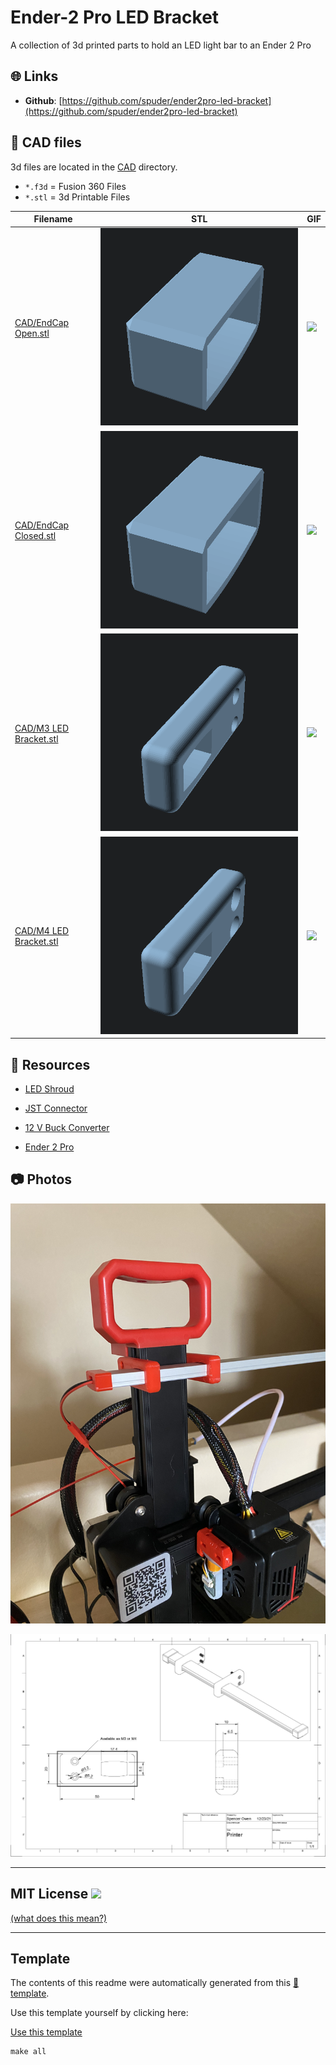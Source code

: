 
# Ender-2 Pro LED Bracket
A collection of 3d printed parts to hold an LED light bar to an Ender 2 Pro



## :globe_with_meridians: Links



- **Github**: [https://github.com/spuder/ender2pro-led-bracket](https://github.com/spuder/ender2pro-led-bracket)

## :triangular_ruler: CAD files

3d files are located in the [CAD](./CAD) directory.
- `*.f3d` = Fusion 360 Files
- `*.stl` = 3d Printable Files

| Filename | STL | GIF | 
| --- | --- | --- | 
| [CAD/EndCap Open.stl](./CAD%2FEndCap%20Open.stl) | ![](./CAD%2FEndCap%20Open.stl.png) | ![](./CAD%2FEndCap%20Open.stl.gif) | 
| [CAD/EndCap Closed.stl](./CAD%2FEndCap%20Closed.stl) | ![](./CAD%2FEndCap%20Closed.stl.png) | ![](./CAD%2FEndCap%20Closed.stl.gif) | 
| [CAD/M3 LED Bracket.stl](./CAD%2FM3%20LED%20Bracket.stl) | ![](./CAD%2FM3%20LED%20Bracket.stl.png) | ![](./CAD%2FM3%20LED%20Bracket.stl.gif) | 
| [CAD/M4 LED Bracket.stl](./CAD%2FM4%20LED%20Bracket.stl) | ![](./CAD%2FM4%20LED%20Bracket.stl.png) | ![](./CAD%2FM4%20LED%20Bracket.stl.gif) | 

## :notebook: Resources

- [LED Shroud](https://www.amazon.com/Muzata-Aluminum-Mounting-Installations-Diffuser/dp/B01M09PBYX/ref=pd_lpo_3?pd_rd_i=B01M09PBYX&psc=1)


- [JST Connector](https://www.amazon.com/eBoot-Connector-Female-Cable-Battery/dp/B01M5AHF0Z/ref=sr_1_2?crid=Y3ZXLKZ6CAED&keywords=jst+connector&qid=1640284019&sprefix=jst+co%2Caps%2C473&sr=8-2)


- [12 V Buck Converter](https://www.amazon.com/gp/product/B0758ZTS61/ref=ppx_yo_dt_b_search_asin_title?ie=UTF8&psc=1)


- [Ender 2 Pro](https://www.creality3dofficial.com/products/creality-ender-2-3d-printer)


## :camera: Photos


![](photos%2FIMG_1001.jpeg)



![](photos%2FScreen%20Shot%202021-12-25%20at%2010.21.51%20AM.png)


---

## MIT License ![](https://img.shields.io/badge/license-MIT-lightgrey) 
[(what does this mean?)](https://choosealicense.com/licenses/mit/)



---
## Template
The contents of this readme were automatically generated from this [:notebook: template](https://github.com/spuder/CAD-template). 

Use this template yourself by clicking here: 

<!-- Place this tag where you want the button to render. -->
<a class="github-button" href="https://github.com/ntkme/github-buttons/generate" data-color-scheme="no-preference: dark; light: light; dark: dark;" data-icon="octicon-repo-template" data-size="large" aria-label="Use this template ntkme/github-buttons on GitHub">Use this template</a>


```
make all
```